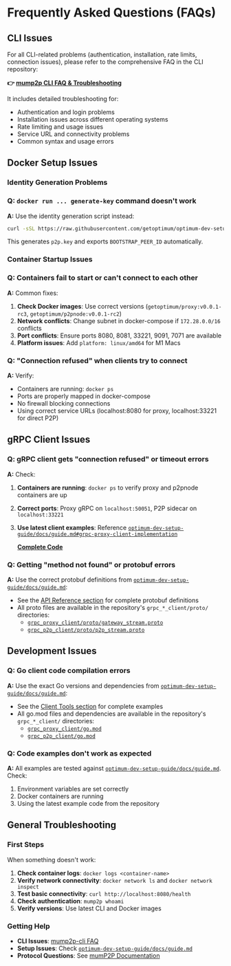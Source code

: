 # Frequently Asked Questions (FAQs)

## CLI Issues

For all CLI-related problems (authentication, installation, rate limits, connection issues), please refer to the comprehensive FAQ in the CLI repository:

**👉 [mump2p CLI FAQ & Troubleshooting](https://github.com/getoptimum/mump2p-cli#faq---common-issues--troubleshooting)**

It includes detailed troubleshooting for:

* Authentication and login problems
* Installation issues across different operating systems  
* Rate limiting and usage issues
* Service URL and connectivity problems
* Common syntax and usage errors

## Docker Setup Issues

### Identity Generation Problems

### Q: `docker run ... generate-key` command doesn't work

**A:** Use the identity generation script instead:

```bash
curl -sSL https://raw.githubusercontent.com/getoptimum/optimum-dev-setup-guide/main/script/generate-identity.sh | bash
```

This generates `p2p.key` and exports `BOOTSTRAP_PEER_ID` automatically.

### Container Startup Issues

### Q: Containers fail to start or can't connect to each other

**A:** Common fixes:

1. **Check Docker images**: Use correct versions (`getoptimum/proxy:v0.0.1-rc3`, `getoptimum/p2pnode:v0.0.1-rc2`)
2. **Network conflicts**: Change subnet in docker-compose if `172.28.0.0/16` conflicts
3. **Port conflicts**: Ensure ports 8080, 8081, 33221, 9091, 7071 are available
4. **Platform issues**: Add `platform: linux/amd64` for M1 Macs

### Q: "Connection refused" when clients try to connect

**A:** Verify:

* Containers are running: `docker ps`
* Ports are properly mapped in docker-compose
* No firewall blocking connections
* Using correct service URLs (localhost:8080 for proxy, localhost:33221 for direct P2P)


## gRPC Client Issues

### Q: gRPC client gets "connection refused" or timeout errors

**A:** Check:

1. **Containers are running**: `docker ps` to verify proxy and p2pnode containers are up
2. **Correct ports**: Proxy gRPC on `localhost:50051`, P2P sidecar on `localhost:33221`
3. **Use latest client examples**: Reference [`optimum-dev-setup-guide/docs/guide.md#grpc-proxy-client-implementation`](https://github.com/getoptimum/optimum-dev-setup-guide/blob/main/docs/guide.md#grpc-proxy-client-implementation)

   **[Complete Code](https://github.com/getoptimum/optimum-dev-setup-guide/blob/main/grpc_proxy_client/proxy_client.go)**

### Q: Getting "method not found" or protobuf errors

**A:** Use the correct protobuf definitions from [`optimum-dev-setup-guide/docs/guide.md`](https://github.com/getoptimum/optimum-dev-setup-guide/blob/main/docs/guide.md#api-reference):

* See the [API Reference section](https://github.com/getoptimum/optimum-dev-setup-guide/blob/main/docs/guide.md#api-reference) for complete protobuf definitions
* All proto files are available in the repository's `grpc_*_client/proto/` directories:
    * [`grpc_proxy_client/proto/gateway_stream.proto`](https://github.com/getoptimum/optimum-dev-setup-guide/blob/main/grpc_proxy_client/proto/gateway_stream.proto)
    * [`grpc_p2p_client/proto/p2p_stream.proto`](https://github.com/getoptimum/optimum-dev-setup-guide/blob/main/grpc_p2p_client/proto/p2p_stream.proto)



## Development Issues

### Q: Go client code compilation errors

**A:** Use the exact Go versions and dependencies from [`optimum-dev-setup-guide/docs/guide.md`](https://github.com/getoptimum/optimum-dev-setup-guide/blob/main/docs/guide.md#client-tools):

* See the [Client Tools section](https://github.com/getoptimum/optimum-dev-setup-guide/blob/main/docs/guide.md#client-tools) for complete examples
* All go.mod files and dependencies are available in the repository's `grpc_*_client/` directories:
    * [`grpc_proxy_client/go.mod`](https://github.com/getoptimum/optimum-dev-setup-guide/blob/main/grpc_proxy_client/go.mod)
    * [`grpc_p2p_client/go.mod`](https://github.com/getoptimum/optimum-dev-setup-guide/blob/main/grpc_p2p_client/go.mod)

### Q: Code examples don't work as expected

**A:** All examples are tested against [`optimum-dev-setup-guide/docs/guide.md`](https://github.com/getoptimum/optimum-dev-setup-guide/blob/main/docs/guide.md). Check:

1. Environment variables are set correctly  
2. Docker containers are running
3. Using the latest example code from the repository

## General Troubleshooting

### First Steps

When something doesn't work:

1. **Check container logs**: `docker logs <container-name>`
2. **Verify network connectivity**: `docker network ls` and `docker network inspect`
3. **Test basic connectivity**: `curl http://localhost:8080/health`
4. **Check authentication**: `mump2p whoami`
5. **Verify versions**: Use latest CLI and Docker images

### Getting Help

* **CLI Issues**: [mump2p-cli FAQ](https://github.com/getoptimum/mump2p-cli#faq---common-issues--troubleshooting)
* **Setup Issues**: Check [`optimum-dev-setup-guide/docs/guide.md`](https://github.com/getoptimum/optimum-dev-setup-guide/blob/main/docs/guide.md)
* **Protocol Questions**: See [mumP2P Documentation](./p2p.md)
